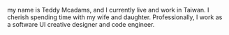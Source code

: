 my name is Teddy Mcadams, and I currently live and work in Taiwan. I cherish spending time with my wife and daughter. Professionally, I work as a software UI creative designer and code engineer.
